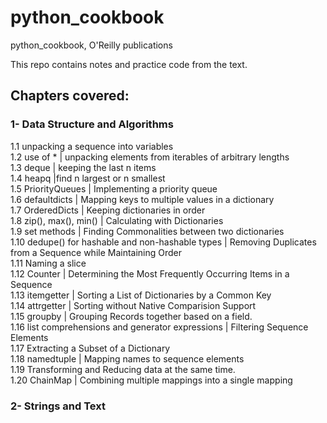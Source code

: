 # python_cookbook
python_cookbook, O'Reilly publications


This repo contains notes and practice code from the text. <br> 

## Chapters covered:  <br>
### 1- Data Structure and Algorithms <br> 
1.1 unpacking a sequence into variables <br>
1.2 use of * | unpacking elements from iterables of arbitrary lengths  <br>
1.3 deque | keeping the last n items <br>
1.4 heapq |find n largest or n smallest <br>
1.5 PriorityQueues | Implementing a priority queue <br>
1.6 defaultdicts | Mapping keys to multiple values in a dictionary <br> 
1.7 OrderedDicts | Keeping dictionaries in order <br>
1.8 zip(), max(), min() | Calculating with Dictionaries <br>
1.9 set methods | Finding Commonalities between two dictionaries <br>
1.10 dedupe() for hashable and non-hashable types | Removing Duplicates from a Sequence while Maintaining Order <br>
1.11 Naming a slice <br>
1.12 Counter | Determining the Most Frequently Occurring Items in a Sequence <br>
1.13 itemgetter | Sorting a List of Dictionaries by a Common Key <br>
1.14 attrgetter | Sorting without Native Comparision Support <br>
1.15 groupby | Grouping Records together based on a field. <br> 
1.16 list comprehensions and generator expressions | Filtering Sequence Elements <br> 
1.17 Extracting a Subset of a Dictionary <br>
1.18 namedtuple | Mapping names to sequence elements <br> 
1.19 Transforming and Reducing data at the same time. <br> 
1.20 ChainMap | Combining multiple mappings into a single mapping <br> 

### 2- Strings and Text <br> 
